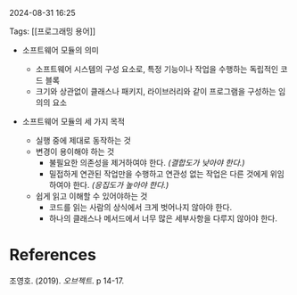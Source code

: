 
2024-08-31 16:25

Tags: [[프로그래밍 용어]]


- 소프트웨어 모듈의 의미
	- 소프트웨어 시스템의 구성 요소로, 특정 기능이나 작업을 수행하는 독립적인 코드 블록
	- 크기와 상관없이 클래스나 패키지, 라이브러리와 같이 프로그램을 구성하는 임의의 요소

- 소프트웨어 모듈의 세 가지 목적
	- 실행 중에 제대로 동작하는 것
	- 변경이 용이해야 하는 것
		- 불필요한 의존성을 제거하여야 한다. *(결합도가 낮아야 한다.)*
		- 밀접하게 연관된 작업만을 수행하고 연관성 없는 작업은 다른 것에게 위임하여야 한다. *(응집도가 높아야 한다.)*
	- 쉽게 읽고 이해할 수 있어야하는 것
		- 코드를 읽는 사람의 상식에서 크게 벗어나지 않아야 한다.
		- 하나의 클래스나 메서드에서 너무 많은 세부사항을 다루지 않아야 한다.


# References

조영호. (2019). *오브젝트*. p 14-17.